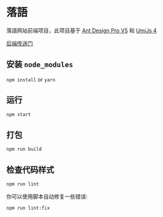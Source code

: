 # 落語

落語网站前端项目，此项目基于 [Ant Design Pro V5](https://pro.ant.design) 和 [UmiJs 4](https://umijs.org/)

[后端传送门](https://github.com/Koyamane/rakugo-back-end)

## 安装 `node_modules`

`npm install` or `yarn`

## 运行

```bash
npm start
```

## 打包

```bash
npm run build
```

## 检查代码样式

```bash
npm run lint
```

你可以使用脚本自动修复一些错误:

```bash
npm run lint:fix
```
